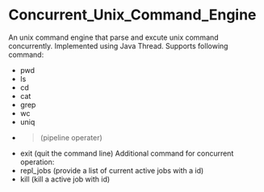 # Concurrent_Unix_Command_Engine
An unix command engine that parse and excute unix command concurrently.
Implemented using Java Thread.
Supports following command:
* pwd
* ls
* cd
* cat
* grep
* wc
* uniq
* > (pipeline operater)
* exit (quit the command line)
Additional command for concurrent operation:
* repl_jobs (provide a list of current active jobs with a id)
* kill (kill a active job with id)
